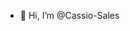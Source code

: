 - 👋 Hi, I’m @Cassio-Sales
  


<!---
Cassio-Sales/Cassio-Sales is a ✨ special ✨ repository because its `README.md` (this file) appears on your GitHub profile.
You can click the Preview link to take a look at your changes.
--->
